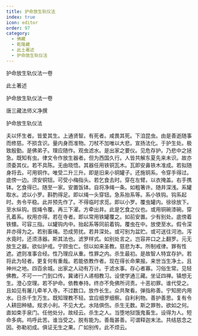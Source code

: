 ```yaml
---
title: 护命放生轨仪法
index: true
icon: editor
order: 97
category:
  - 佛藏
  - 乾隆藏
  - 此土著述
  - 护命放生轨仪法
---
```


护命放生轨仪法一卷  

此土著述  

护命放生轨仪法一卷  

唐三藏法师义净撰  

护命放生轨仪法  

夫以怀生者。皆爱其生。上通贤智。有死者。咸畏其死。下洎昆虫。由是善逝随事而修慈。不损含识。量内身而准物。刀杖不加唯以大悲。宣扬法化。于护生处。极致殷勤。是佛弟子。理应随作。观虫滤水。是出家之要仪。见危存护。乃悲中之拯急。既知有虫。律文令作放生器者。但为西国久行。人皆共解东夏先来未识。故亦须委其仪。若不具陈。无由晓悟。其器任用铁铜瓦木。瓦即安鼻铁木准成。若拟随身将去。可用铜作。唯受二升三升。即是旧来小铜罐子。还施铜系。令穿手得过。底傍一边。须安铜钮。可受小梅指头。若乞食去时。穿在左臂。以衣掩盖。右手携钵。乞食得已。随至一家。安置饭钵。自将净绳一条。如粗箸许。随井深浅。系罐取水。滤以小罗。斟酌得足。即以绳一头穿钮。急系抬系等。系小铁钩。钩系起时。务令平稳。此并预先作了。不得临时求觅。即以小罗。覆虫罐内。徐徐放下。至水纵钩。拔绳令覆。再三下濯。方牵出井。此是乞食之仪也。或用铜碗漆碗。穿孔着系。权用亦得。若在寺者。即以常用铁罐覆之。如前安置。少有别处。底傍着铁镮。可容三指。以罐钩内中。抬起系等同前着钩。覆虫在中。放使至水。假令深井亦得为之。若别畜绳。恐成劳扰。若井深处。或可别为盆贮。或可送往河池。泻水竟时。还须涤器。斯其法也。滤罗样式。如别处言之。岂容井口之上翻罗。元无放生之器。欲似护戒。宁顾虫亡。但以如来圣教。慈悲为本。所制戒律。罪有性遮。遮则准事合经。性乃理应从重。性罪之内。杀生最初。是故智人特宜存护。若将此为轻者。更复何有重哉。若能依教作者。现在得长命果报。来世当生净土。且神州之地。四百余城。出家之人动有万计。于滤水事。存心者寡。习俗生常。见轻佛教。不可一一门到口传。冀诸行人递相教习。设使学通三藏。坐证四禅。镇想无生。澄心空理。若不护命。依教奉持。终亦不免佛所诃责。十恶初罪。谁代受之。且如见有屠儿牵羊入寺。不过数口。放作长生。众共聚看。弹指称善。宁知房内用水。日杀千生万生。既知理教不轻。宜应细罗细察。自利利物。善护善思。复有令人耕田种植。规求小利。不见大尤。水陆俱伤。杀生无数。斯之罪咎。欲如之何。直如束手泉门。任他处分。故经云。杀生之人。当堕地狱饿鬼畜生。设得为人。短命多病。呜呼此苦。谁当受之。脱有能为。善哉甚善。可谓释迦末法。共结慈念之因。弥勒初成。俱证无生之果。广如别传。此不烦云。  
